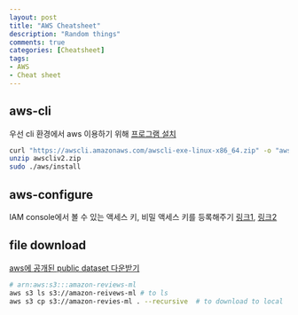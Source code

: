 ```yaml
---
layout: post
title: "AWS Cheatsheet"
description: "Random things"
comments: true
categories: [Cheatsheet]
tags:
- AWS
- Cheat sheet
---
```


## aws-cli

우선 cli 환경에서 aws 이용하기 위해 [프로그램 설치](https://docs.aws.amazon.com/ko_kr/cli/latest/userguide/install-cliv2-linux.html)

```bash
curl "https://awscli.amazonaws.com/awscli-exe-linux-x86_64.zip" -o "awscliv2.zip"
unzip awscliv2.zip
sudo ./aws/install
```



## aws-configure

IAM console에서 볼 수 있는 액세스 키, 비밀 액세스 키를 등록해주기 [링크1](https://docs.aws.amazon.com/ko_kr/IAM/latest/UserGuide/id_credentials_access-keys.html), [링크2](https://aws.amazon.com/ko/blogs/security/wheres-my-secret-access-key/)



## file download

[aws에 공개된 public dataset 다운받기](https://stackoverflow.com/questions/61808322/how-can-i-download-an-aws-open-data-set-to-my-machine)

```bash
# arn:aws:s3:::amazon-reviews-ml
aws s3 ls s3://amazon-reivews-ml # to ls
aws s3 cp s3://amazon-revies-ml . --recursive  # to download to local

```



